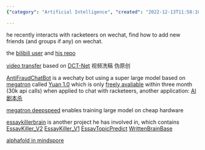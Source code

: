 ```yaml
---
{"category": "Artificial Intelligence", "created": "2022-12-13T11:58:10+00:00", "date": "2022-12-13 11:58:10", "description": "Turing-Project focuses on Artificial Intelligence and Natural Language Processing, developing innovative tools such as AntiFraudChatBot and Video Transfer. They have collaborated with technologies like Megatron, Yuan 1.0, and DCT-Net for various applications. However, their work is only accessible for a limited time before restrictions are applied.", "modified": "2022-12-17T01:23:30+08:00", "tags": ["AI", "NLP", "Turing-Project", "AntiFraudChatBot", "Video Transfer", "Megatron", "Yuan 1.0", "DCT-Net"], "title": "turing-project and his works on AI and NLP"}

---
```


he recently interacts with racketeers on wechat, find how to add new friends (and groups if any) on wechat.

the [bilibili user](https://space.bilibili.com/371846699) and [his repo](https://github.com/youngfish42?tab=repositories)

[video transfer](https://github.com/Turing-Project/AI-Video-Transfer) based on [DCT-Net](https://github.com/menyifang/DCT-Net) 视频洗稿 伪原创

[AntiFraudChatBot](https://github.com/Turing-Project/AntiFraudChatBot) is a wechaty bot using a super large model based on [megatron](https://github.com/NVIDIA/Megatron-LM) called [Yuan 1.0](https://github.com/Shawn-Inspur/Yuan-1.0) which is only [freely avaliable](https://air.inspur.com/home) within three month (30k api calls) when applied to chat with racketeers, another application: [AI剧本杀](https://github.com/bigbrother666sh/shezhangbujianle)

[megatron deepspeed](https://github.com/bigscience-workshop/Megatron-DeepSpeed) enables training large model on cheap hardware

[essaykillerbrain](https://github.com/EssayKillerBrain) is another project he has involved in, which contains [EssayKiller_V2](https://github.com/EssayKillerBrain/EssayKiller_V2) [EssayKiller_V1](https://github.com/EssayKillerBrain/EssayKiller_V1) [EssayTopicPredict](https://github.com/EssayKillerBrain/EssayTopicPredict) [WrittenBrainBase](https://github.com/EssayKillerBrain/WritterBrainBase)

[alphafold in mindspore](https://github.com/Tssck/AlphaFold2-Chinese)
